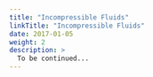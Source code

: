 ```yaml
---
title: "Incompressible Fluids"
linkTitle: "Incompressible Fluids"
date: 2017-01-05
weight: 2
description: >
  To be continued...
---
```


